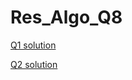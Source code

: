 # Res_Algo_Q8


[Q1 solution]([https://github.com/almogre02/Res_Algo_Q6/blob/main/Q1.py](https://github.com/almogre02/Res_Algo_Q8/tree/main/Q1))

[Q2 solution]([https://www.codingame.com/ide/puzzle/super-computer](https://github.com/almogre02/Res_Algo_Q8/tree/main/Q2))
